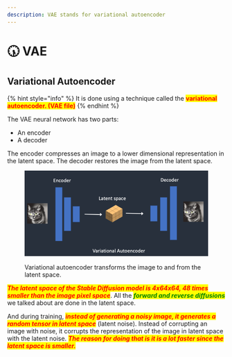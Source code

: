 ```yaml
---
description: VAE stands for variational autoencoder
---
```


# 🕠 VAE

## Variational Autoencoder

{% hint style="info" %}
It is done using a technique called the <mark style="color:red;">**variational autoencoder. (VAE file)**</mark>
{% endhint %}

The VAE neural network has two parts:

* An encoder
* A decoder

The encoder compresses an image to a lower dimensional representation in the latent space. The decoder restores the image from the latent space.

<figure><img src="../../.gitbook/assets/image (27).png" alt=""><figcaption><p>Variational autoencoder transforms the image to and from the latent space.</p></figcaption></figure>

_<mark style="color:red;">**The latent space of the Stable Diffusion model is 4x64x64, 48 times smaller than the image pixel space**</mark>_. All the _<mark style="color:green;">**forward and reverse diffusions**</mark>_ we talked about are done in the latent space.

And during training, _<mark style="color:red;">**instead of generating a noisy image, it generates a random tensor in latent space**</mark>_ (latent noise). Instead of corrupting an image with noise, it corrupts the representation of the image in latent space with the latent noise. _<mark style="color:red;">**The reason for doing that is it is a lot faster since the latent space is smaller.**</mark>_
